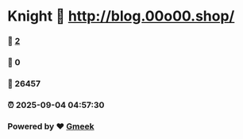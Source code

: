 # Knight :link: http://blog.00o00.shop/ 
### :page_facing_up: [2](http://blog.00o00.shop//tag.html) 
### :speech_balloon: 0 
### :hibiscus: 26457 
### :alarm_clock: 2025-09-04 04:57:30 
### Powered by :heart: [Gmeek](https://github.com/Meekdai/Gmeek)
